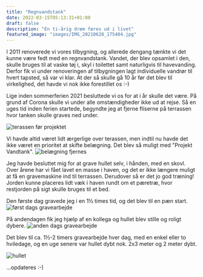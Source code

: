 ```yaml
---
title: "Regnvandstank"
date: 2022-03-15T05:13:31+01:00
draft: false
description: "En ti-årig drøm føres ud i livet"
featured_image: "images/IMG_20210628_175404.jpg"
---
```


I 2011 renoverede vi vores tilbygning, og allerede dengang tænkte vi det kunne være fedt med en regnvandstank. 
Vandet, der blev opsamlet i den, skulle bruges til at vaske tøj i, skyl i toilettet samt naturligvis til havevanding. 
Derfor fik vi under renoveringen af tilbygningen lagt individuelle vandrør til hvert tapsted, så var vi klar.
At der så skulle gå 10 år før det blev til virkelighed, det havde vi nok ikke forestillet os :-)

Lige inden sommerferien 2021 besluttede vi os for at i år skulle det være. På grund af Corona skulle vi under alle omstændigheder ikke ud at rejse.
Så en uges tid inden ferien startede, begyndte jeg at fjerne fliserne på terrassen hvor tanken skulle graves ned under.

![terassen før projektet](/images/IMG_20210615_145238.jpg)

Vi havde altid været lidt ærgerlige over terassen, men indtil nu havde det ikke været en prioritet at skifte belægning.
Det blev så muligt med "Projekt Vandtank".
![belægning fjernes](/images/IMG_20210615_185322.jpg)

Jeg havde besluttet mig for at grave hullet selv, i hånden, med en skovl. Over årene har vi fået lavet en masse i haven, og det er ikke længere muligt at få en
gravemaskine ind til terrassen. Derudover så er det jo god træning! Jorden kunne placeres lidt væk i haven rundt om et pæretræ, hvor restjorden på sigt skulle bruges til et bed.

Den første dag gravede jeg i en 1½ times tid, og det blev til en pæn start. 
![først dags gravearbejde](/images/IMG_20210616_193846.jpg)

På andendagen fik jeg hjælp af en kollega og hullet blev stille og roligt dybere. 
![anden dags gravearbejde](/images/IMG_20210617_125855.jpg)

Det blev til ca. 1½-2 timers gravearbejde hver dag, med en enkel eller to hviledage, og en uge senere var hullet dybt nok.
2x3 meter og 2 meter dybt.

![hullet](/images/IMG_20210623_181123.jpg)


...opdateres :-)